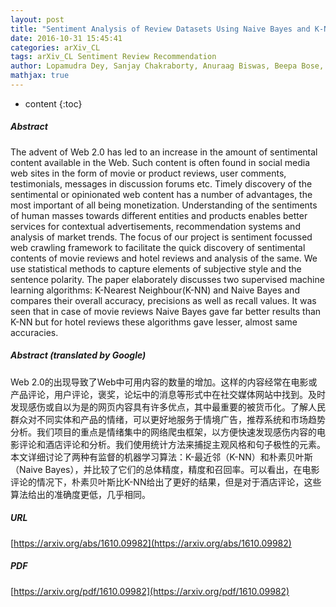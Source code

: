```yaml
---
layout: post
title: "Sentiment Analysis of Review Datasets Using Naive Bayes and K-NN Classifier"
date: 2016-10-31 15:45:41
categories: arXiv_CL
tags: arXiv_CL Sentiment Review Recommendation
author: Lopamudra Dey, Sanjay Chakraborty, Anuraag Biswas, Beepa Bose, Sweta Tiwari
mathjax: true
---
```


* content
{:toc}

##### Abstract
The advent of Web 2.0 has led to an increase in the amount of sentimental content available in the Web. Such content is often found in social media web sites in the form of movie or product reviews, user comments, testimonials, messages in discussion forums etc. Timely discovery of the sentimental or opinionated web content has a number of advantages, the most important of all being monetization. Understanding of the sentiments of human masses towards different entities and products enables better services for contextual advertisements, recommendation systems and analysis of market trends. The focus of our project is sentiment focussed web crawling framework to facilitate the quick discovery of sentimental contents of movie reviews and hotel reviews and analysis of the same. We use statistical methods to capture elements of subjective style and the sentence polarity. The paper elaborately discusses two supervised machine learning algorithms: K-Nearest Neighbour(K-NN) and Naive Bayes and compares their overall accuracy, precisions as well as recall values. It was seen that in case of movie reviews Naive Bayes gave far better results than K-NN but for hotel reviews these algorithms gave lesser, almost same accuracies.

##### Abstract (translated by Google)
Web 2.0的出现导致了Web中可用内容的数量的增加。这样的内容经常在电影或产品评论，用户评论，褒奖，论坛中的消息等形式中在社交媒体网站中找到。及时发现感伤或自以为是的网页内容具有许多优点，其中最重要的被货币化。了解人民群众对不同实体和产品的情绪，可以更好地服务于情境广告，推荐系统和市场趋势分析。我们项目的重点是情绪集中的网络爬虫框架，以方便快速发现感伤内容的电影评论和酒店评论和分析。我们使用统计方法来捕捉主观风格和句子极性的元素。本文详细讨论了两种有监督的机器学习算法：K-最近邻（K-NN）和朴素贝叶斯（Naive Bayes），并比较了它们的总体精度，精度和召回率。可以看出，在电影评论的情况下，朴素贝叶斯比K-NN给出了更好的结果，但是对于酒店评论，这些算法给出的准确度更低，几乎相同。

##### URL
[https://arxiv.org/abs/1610.09982](https://arxiv.org/abs/1610.09982)

##### PDF
[https://arxiv.org/pdf/1610.09982](https://arxiv.org/pdf/1610.09982)

